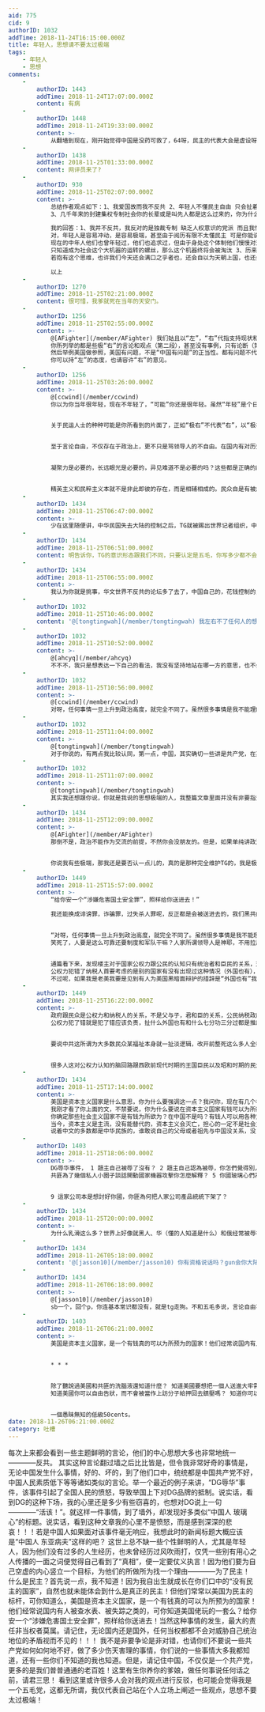 ```yaml
---
aid: 775
cid: 9
authorID: 1032
addTime: 2018-11-24T16:15:00.000Z
title: 年轻人，思想请不要太过极端
tags:
    - 年轻人
    - 思想
comments:
    -
        authorID: 1443
        addTime: 2018-11-24T17:07:00.000Z
        content: 有病
    -
        authorID: 1448
        addTime: 2018-11-24T19:33:00.000Z
        content: >-
            从翻墙到现在，刚开始觉得中国是没药可救了，64呀，民主的代表大会是虚设呀，等各种问题。怀着痛恨，我便去开始了解什么是民主，了解政治经济，了解历史，了解国家之间的博弈。才发现真是自己太年轻了。对比国内学者对事情的分析态度，网上看到的所谓民主人士大都是容不得一点与自己观点不一样的看法的，很多东西都是没有根据的猜测，加上民主和反共这种政治正确。然后煽动传播，这不是我们想要的自由。可以说，所谓的不言论自由基本上只存在于政治上，而且，这种不自由大部分都是骂领导人的不自由，然而大部分人关心政治吗？并不是。国家要发展，要弯道超车，适当的凝聚是有必要的，眼光长远一点，这才是国家该考虑的。精英治国有他的合理性，难道希望国家关键的决策受到那些对政治不了解的民众影响吗，显然不是，民众本来就具有被煽动的属性的。(看到答主，随便说了一点感受)
    -
        authorID: 1438
        addTime: 2018-11-25T01:33:00.000Z
        content: 网评员来了?
    -
        authorID: 930
        addTime: 2018-11-25T02:07:00.000Z
        content: >-
            总结作者观点如下：1、我爱国故而我不反共 2、年轻人不懂民主自由 只会扯着民主的大旗发表极端言论
            3、几千年来的封建集权专制社会你的长辈或是叫先人都是这么过来的，你为什么不能这么过下去呢  

            我的回答：1、我并不反共，我反对的是独裁专制 缺乏人权意识的党派 而且我恰恰是因为爱国才会反对一党专政 2、
            对，年轻人是容易冲动，是容易极端，甚至由于阅历有限不太懂民主 可是你能说我们不懂自由吗？ 所有的年龄段都有追逐自由的人
            现在的中年人他们也曾年轻过，他们也追求过，但由于身处这个体制他们慢慢对这个目标绝望了 甚至麻木了 如果连年轻人都变得麻木
            只知道成为社会这个大机器的运转的螺丝，那么这个机器终将会被淘汰 3、历来如此，前人也是这么做的 然后这就一定对（或者叫适应当今社会）吗?
            若抱有这个思维，也许我们今天还会满口之乎者也，还会自以为天朝上国，也还会受到强国侵略 ！  

            以上
    -
        authorID: 1270
        addTime: 2018-11-25T02:21:00.000Z
        content: 很可惜，我爹就死在当年的天安门。
    -
        authorID: 1256
        addTime: 2018-11-25T02:55:00.000Z
        content: >-
            @[AFighter](/member/AFighter) 我们姑且以“左”，“右”代指支持现状和不满现状（或者你所谓的共）。
            你所列举的都是些极“右”的言论和观点（第二段），甚至没有事例，只有论断（第三段），然后一竿子打翻一船人，说：“‘右’的年轻人太极端”，这是否极端？
            然后举例美国做参照，美国有问题，不是“中国有问题”的正当性。都有问题不代表问题等量，需详细说明。 第五段完全混淆（共）党、（中）国。
            你可以持“左”的态度，也请容许“右”的意见。
    -
        authorID: 1256
        addTime: 2018-11-25T03:26:00.000Z
        content: >-
            @[ccwind](/member/ccwind)
            你以为你当年很年轻，现在不年轻了，“可能”你还是很年轻。虽然“年轻”是个日常调侃的用词，但当我们用于严肃讨论时不可避免的带有轻视的含义，暗含着“另一观点是幼稚的”意味。这是一种抬升自身立场的话语方式，不适用于平等地探讨。它不仅使得对方难受，也可能加强自我暗示（自己是成熟的），不利于自身的思辨。


            关于民运人士的种种可能是你所看到的片面了，正如“极右”不代表“右”，以“极右”否定“右”是站不住的。


            至于言论自由，不仅存在于政治上，更不只是骂领导人的不自由。在国内有对历史求是的不自由，有对新闻事实的不自由，有对思想碰撞的不自由。至于大部分人不关心政治，官方是否提供了一个可以关心的氛围？营造了一个鼓励关心的氛围？


            凝聚力是必要的，长远眼光是必要的，异见难道不是必要的吗？这些都是正确的废话。是否为了凝聚力就需要无条件支持？又如何证明你的长远眼光的正确性？异见也可以帮助时刻自省。


            精英主义和民粹主义本就不是非此即彼的存在，而是相辅相成的。民众自是有被煽动的属性，精英是否有走向歧途的可能？（更邪恶地说，精英是否有以公肥私的可能？）
    -
        authorID: 1434
        addTime: 2018-11-25T06:47:00.000Z
        content: >-
            少在这里随便讲，中华民国失去大陆的控制之后，TG就被踢出世界记者组织，中国根本没有新闻，只有洗脑文。主题鲜明反共，那不是正常？越是跟中国没关系的华人越反共，反正跟中国没关系、不怕他们搞手段。反共，是做人的底线。正如他们一样，所有不认同同他们的都是反动和勾结外国势力，我们呢，所有中国的事情都要以比最坏的恶意还恶意来思考TG。思想极端？大陆最极端，比ISIS还极端的组织—TG、向全世界输出极端主义，恶俗中国特色社会主义、极权。论坛只要有人清醒，反共不能停。
    -
        authorID: 1434
        addTime: 2018-11-25T06:51:00.000Z
        content: 明告诉你，TG的意识形态跟我们不同，只要认定是五毛，你写多少都不会看。
    -
        authorID: 1434
        addTime: 2018-11-25T06:55:00.000Z
        content: >-
            我认为你就是挑事，华文世界不反共的论坛多了去了，中国自己的，花钱控制的，监控创始人的论坛都不反共，反共的论坛很难找，是清醒人的精神家园，你不反共你找到这个网站干嘛！就是五毛。想看赵家赞歌去你们的微博。
    -
        authorID: 1032
        addTime: 2018-11-25T10:46:00.000Z
        content: '@[tongtingwah](/member/tongtingwah) 我左右不了任何人的想法与态度，看与不看都随你不是么？'
    -
        authorID: 1032
        addTime: 2018-11-25T10:52:00.000Z
        content: >-
            @[ahcyq](/member/ahcyq)
            不不不，我只是想表达一下自己的看法，我没有坚持地站在哪一方的意思，也不会劝别人相信共产党。无论是哪一边，做的事情都有对错，不能只看一方面。共产党给大多数中国人带来了和平稳定的生活是勿庸置疑的，然而共产党也给一部分人带来了黑暗与恐慌，但我不会因为一些阴暗的事情从而全面否定共产党，同样的，国外的民主固然有它的美好，可美好的同时也伴随着肮脏，这是任何人都不能否认的。我只是看不惯某部分人，一棍子打死了一群人，无脑地信奉国外所谓的民主而已，别无它意！
    -
        authorID: 1032
        addTime: 2018-11-25T10:56:00.000Z
        content: >-
            @[ccwind](/member/ccwind)
            对呀，任何事情一旦上升到政治高度，就完全不同了。虽然很多事情是我不能理解的，可我还是相信一个国家的领导人，总不会把自己的国家给坑没了！
    -
        authorID: 1032
        addTime: 2018-11-25T11:04:00.000Z
        content: >-
            @[tongtingwah](/member/tongtingwah)
            对于你说的，有两点我比较认同，第一点，中国，其实确切一些讲是共产党，在某些方面是相当极端地，就如舆情方面，逼到好多人只能在这里发表一些真实的意见，我也对此表示愤慨。第二点，“所有不认同他们的都是反动和勾结外国势力”，这点透露的意思我也不反对，只要你听话有得商量，要是你不听话，在国内有的是办法可以收拾你，不是么？不过如果你是国家领导人，看到一些人蹦蹦跳跳地跟你对着干，想必没有几个人会很宽容地视而不见吧？当然，这种行为非常非常地恶心，不过站在另一个角度上也可以理解，虽然并不赞同。
    -
        authorID: 1032
        addTime: 2018-11-25T11:07:00.000Z
        content: >-
            @[tongtingwah](/member/tongtingwah)
            其实我还想跟你说，你就是我说的思想极端的人，我整篇文章里面并没有非要指责一些人的政治思想是不对的，只是想劝他们凡事要正反两个方面都去看，你便在这里称我是五毛党，非得这样极端么？对于你而言，是不是只有反共才是政治正确？对于不反共的人，你便不屑与之交流了，是么？
    -
        authorID: 1434
        addTime: 2018-11-25T12:09:00.000Z
        content: >-
            @[AFighter](/member/AFighter)
            那倒不是，政治不能作为交流的前提，不然你会没朋友的。但是，如果单纯讲政治的话，维护TG的我是不屑与之交流的，有一些维护TG但说出来的话都是错的，可以说为了维护而维护，甚至是什么都不懂，就喜欢攻击，贴标签，明显说的都是错的，就如我之前在这里怼的一两个人。既然论坛方说这里不适合讨论那种，我就去新品葱讲了。


            你说我有些极端，那我还是要否认一点儿的，真的是那种完全维护TG的，我是极度厌恶并且不能接受的，只要看出文字差不多是那种，看都不会看完。没有说反TG是政治正确，只要是批评TG的，不认同他们，或者不认同但选择明哲保身，或者是无所谓的以及极度反他们的都可以。我应该是极度反TG的，一切跟TG友好的媒体我都不看。
    -
        authorID: 1449
        addTime: 2018-11-25T15:57:00.000Z
        content: >-
            “给你安一个“涉嫌危害国土安全罪”，照样给你送进去！”  

            我还能换成诽谤罪，诈骗罪，过失杀人罪呢，反正都是会被送进去的，我们黑共的那套所谓“法律”是因为中共在抓人的时候从来就没给出过嫌疑人到底哪个方面符合这个法律，而且还动不动就把人整失踪玩双重标准，禁止公众讨论，你既然都扯出个“涉嫌危害国土安全罪”麻烦你倒是给出老美那边审判不透明法理不清晰还禁止公众讨论的案例来啊？为了你这所谓中立客观真是张嘴就来


            “对呀，任何事情一旦上升到政治高度，就完全不同了。虽然很多事情是我不能理解的，可我还是相信一个国家的领导人，总不会把自己的国家给坑没了！”
            笑死了，人要是这么可靠还要制度和军队干嘛？人家所谓领导人是神耶，不用拉屎的啦，因为屎是臭的，是不好的，我们伟大的领袖怎么可能跟我们这些贱民一样会拉屎呢？肯定是屁股拉金子的嘛


            通篇看下来，发现楼主对于国家公权力跟公民的认知只有统治者和臣民的关系，对于楼主来讲全世界都跟中国一样是这种关系，估计对于楼主来讲，以下情况是非常合理的：
            公权力犯错了纳税人首要考虑的是别的国家有没有出现过这种情况（外国也有），然后对于公权力的问责就可以滚一边去了
            不过呢，如果我是老美我要是见到有人为美国黑暗面辩护的措辞是“外国也有”我肯定直接骂人
    -
        authorID: 1449
        addTime: 2018-11-25T16:22:00.000Z
        content: >-
            政府跟民众是公权力和纳税人的关系，不是父与子，君和臣的关系，公民纳税政府就应该负责
            公权力犯了错就是犯了错应该负责，扯什么外国也有和什么七分功三分过都是推卸责任的表现


            要说中共这所谓为大多数民众某福祉本身就一扯淡逻辑，改开前整死这么多人全都被狗吃了？那帮玩命跑香港的都是谋就业了？要不是经济根本玩不下去有崩溃危险你以为他们大发慈悲啊？政府是公民爹妈呢什么都要管，公民永远不需要自立呢，这大概是楼主心目中的理想政府吧


            很多人这对公权力认知的脑回路跟西欧前现代时期的王国臣民以及昭和时期的民众一样，公权力跟自己的关系稀里糊涂搞不清楚，中国人认为公权力就是自己爹妈还把这种观念当中国传统特色了，这种不过是别人玩烂早就丢进历史垃圾筐的东西罢了
    -
        authorID: 1434
        addTime: 2018-11-25T17:14:00.000Z
        content: >-
            美国是资本主义国家是什么意思，你为什么要强调这一点？我问你，现在有几个社会主义国家呢？谁敢说是真正的社会主义呢？
            我刚才看了你上面的文，不禁要说，你为什么要说在资本主义国家有钱可以为所欲为？资本主义世界照你看来仿佛极度没有秩序，人民目无法治，乱糟糟的一样。
            你确定那些社会主义国家不是有钱为所欲为？在中国不是吗？有钱人可以用各种方式整你，然后什么事也没有。在中国难道不是有钱办事容易？你敢说TG不是你所谓的资本主义行径吗？有钱可以为所欲为，非洲的600亿美元免了，为了国际组织给你投票，借出去的钱小国家还不起免了，中国外汇储备的坏账我看没有能要回来的，不是钱，你告诉我为什么穆斯林世界对新疆再教育营不发声，民间已经在声援，是TG用钱堵住他们政府的嘴的。论有钱为所欲为，没有比得上TG的吧。
            当今，资本主义是主流，没有能替代的，资本主义会灭亡，担心的一定不是社会主义。目前看资本主义是有前途的，是几乎所有国家奉行的。你们自己的社会主义或者说共产主义没有前途的，你甚至不知道如何实现他，你凭什么说那不是天方夜谭，可你们的中国特色实际上就不不承认在用资本主义改造社会。
            说着中文的多数都是中华民族的，谁敢说自己的父母或者祖先与中国没关系，没关系也不必关注中国，骂他们了。父母生我们养我们和政府无关，即便这个地方被八国联军一起统治几个世界，我的父母也能工作，生活，养老，也许社会还比较好，不会被自己民族的随便抓走，不会被文革迫害，不会需要看天安门广场上照片上那个人。你看看香港，沦陷了人民生活怎么样？皇后大道东MV的人和车都是倒着的什么意思。如果只是这样的政府，我宁愿生活在英国殖民地。
    -
        authorID: 1403
        addTime: 2018-11-25T18:06:00.000Z
        content: >-
            DG辱华事件， 1 題主自己被辱了沒有？ 2 題主自己認為被辱，你怎們覺得別人也是認為被辱？ 3 題主憑什麼拉全體華人陪你受辱？ 4
            共匪為了幾個私人小圈子談話開動國家機器攻擊你怎麼解釋？ 5 你國玻璃心們為何整天被辱？ 美國樹敵甚多，為何美國大媒體沒有這樣被辱的反映？


            9 這家公司本是想討好你國，你匪為何把人家公司產品統統下架了？
    -
        authorID: 1434
        addTime: 2018-11-25T20:00:00.000Z
        content: >-
            为什么乳滑这么多？世界上好像就黑人、华（懂的人知道是什么）和俄经常被辱被反吧。现在辱黑少了，为什么乳滑TG心里有数，但是中国三位一体，党、民族、国家。乳党就是乳民族乳国家。中国如果只是正常国家，而且这个国家近代又有被侵略的历史，按道理是不会被乳的？除了那个党做的事，我想不出来有啥可乳的？西方七国怎么不会？海外华人和台湾人都是连带被乳，事实上华人亲共就会导致被乳，如果因为意识形态不同只保持商业关系就没事，可惜非要做代理人，这才是悲哀。祖先让你逃出恶魔手掌了，你却跟恶魔合作，这样被枪击也不值得同情啊，因为并不是无辜的。我为什么这么说，越南反华为什么官方说挂青天白日旗不会被砸。说明人家就是针对五星旗子的，重点是中间那个星星。你以为谁没事非要歧视一个国家一个民族？你说你歧视日本因为殖民，可日本殖民那么多地方，反日本听到过多少？是不是？中国没殖民吧？还撒币，还被乳。不可思议吧。在中国，你觉得不可理解甚至疯狂，但外国人并不觉得奇怪，你总不能以为都是人疯了才乳华吧。总要有非乳不可的一些深层次原因，想不通是因为中国学的历史是假的，新闻是假的。都和全世界有代沟了，怎么能理解那些事情呢？中国这么强大还被乳？凡是一定有原因，简单一句不能正视中国崛起你就信了？
    -
        authorID: 1434
        addTime: 2018-11-26T05:18:00.000Z
        content: '@[jasson10](/member/jasson10) 你有资格说话吗？gun会你大陆内自己跟五毛玩去。'
    -
        authorID: 1434
        addTime: 2018-11-26T06:18:00.000Z
        content: >-
            @[jasson10](/member/jasson10)
            sb一个，回个p，你连基本常识都没有，就是tg走狗。不和五毛多说，言论自由不是要跟五毛吵，反正没有话题五毛能插嘴。
    -
        authorID: 1403
        addTime: 2018-11-26T06:21:00.000Z
        content: >-
            美国是资本主义国家，是一个有钱真的可以为所预为的国家！他们经常说国内有人被查水表、被失踪之类的，可你知道美国佬玩的一套么？给你安一个“涉嫌危害国土安全罪”，照样给你送进去！


            * * *


            除了聽說過美國和共匪的洗腦液還知道什麼？ 知道美國要想把一個人送進大牢需要走多少手續，還多長時間嗎？
            知道美國你可以自由告狀，而不會被當作上訪分子給押回去鎮壓嗎？ 知道你可以狀告政府嗎？


            一個愚昧無知的低級50cents。
date: 2018-11-26T06:21:00.000Z
category: 吐槽
---
```


每次上来都会看到一些主题鲜明的言论，他们的中心思想大多也非常地统一————反共。 其实这种言论翻过墙之后比比皆是，但令我非常好奇的事情是，无论中国发生什么事情，好的、坏的，到了他们口中，统统都是中国共产党不好，中国人民素质低下等等诸如类似的言论。举一个最近的例子来讲，“DG辱华”事件，该事件引起了全国人民的愤怒，导致举国上下对DG品牌的抵制。说实话，看到DG的这种下场，我的心里还是多少有些窃喜的，也想对DG说上一句————“活该！”。就这样一件事情，到了墙外，却发现好多类似“中国人 玻璃心”的标题。说实话，看到这种文章我的心里不是愤怒，而是感到深深的悲哀！！！若是中国人如果面对该事件毫无响应，我想此时的新闻标题大概应该是“中国人 东亚病夫”这样的吧？ 这世上总不缺一些个性鲜明的人，尤其是年轻人，因为他们没有过多的人生经历，也未曾经历过风吹雨打，仅凭一些别有用心之人传播的一面之词便觉得自己看到了“真相”，便一定要仗义执言！因为他们要为自己空虚的内心竖立一个目标，为他们的所做所为找一个理由————为了民主！ 什么是民主？首先说一点，我不知道！因为我自出生就成长在你们口中的“没有民主的国家”，自然也就未能体会到什么是真正的民主！但他们常常以美国为民主的标杆，可你知道么，美国是资本主义国家，是一个有钱真的可以为所预为的国家！他们经常说国内有人被查水表、被失踪之类的，可你知道美国佬玩的一套么？给你安一个“涉嫌危害国土安全罪”，照样给你送进去！当然这种事情的发生，最大的责任非当权者莫属。请记住，无论国内还是国外，任何当权都都不会对威胁自己统治地位的矛盾视而不见的！！！ 我不是非要争论是非对错，也请你们不要说一些共产党如何如何地不好，做了多少伤天害理的事情，你们说的一些事情大多我都知道，还有一些你们不知道的我也知道。但是，请记住中国，不仅仅是一个共产党，更多的是我们普普通通的老百姓！这里有生你养你的爹娘，做任何事说任何话之前，请君三思！ 看到这里或许很多人会对我的观点进行反驳，也可能会觉得我是一个五毛党，这都无所谓，我仅代表自己站在个人立场上阐述一些观点，思想不要太过极端！
